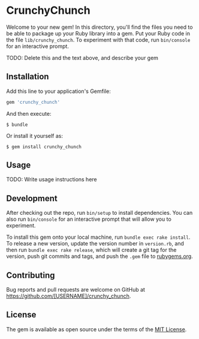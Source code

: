 # CrunchyChunch

Welcome to your new gem! In this directory, you'll find the files you need to be able to package up your Ruby library into a gem. Put your Ruby code in the file `lib/crunchy_chunch`. To experiment with that code, run `bin/console` for an interactive prompt.

TODO: Delete this and the text above, and describe your gem

## Installation

Add this line to your application's Gemfile:

```ruby
gem 'crunchy_chunch'
```

And then execute:

    $ bundle

Or install it yourself as:

    $ gem install crunchy_chunch

## Usage

TODO: Write usage instructions here

## Development

After checking out the repo, run `bin/setup` to install dependencies. You can also run `bin/console` for an interactive prompt that will allow you to experiment.

To install this gem onto your local machine, run `bundle exec rake install`. To release a new version, update the version number in `version.rb`, and then run `bundle exec rake release`, which will create a git tag for the version, push git commits and tags, and push the `.gem` file to [rubygems.org](https://rubygems.org).

## Contributing

Bug reports and pull requests are welcome on GitHub at https://github.com/[USERNAME]/crunchy_chunch.


## License

The gem is available as open source under the terms of the [MIT License](http://opensource.org/licenses/MIT).

